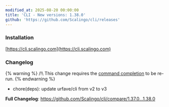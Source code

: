 ```yaml
---
modified_at: 2025-08-20 00:00:00
title: 'CLI - New versions: 1.38.0'
github: 'https://github.com/Scalingo/cli/releases'
---
```


### Installation

[https://cli.scalingo.com](https://cli.scalingo.com)

### Changelog

{% warning %}
    /!\ This change requires the [command completion](https://doc.scalingo.com/tools/cli/start#command-completion) to be re-run.
{% endwarning %}

* chore(deps): update urfave/cli from v2 to v3

**Full Changelog**: https://github.com/Scalingo/cli/compare/1.37.0...1.38.0
